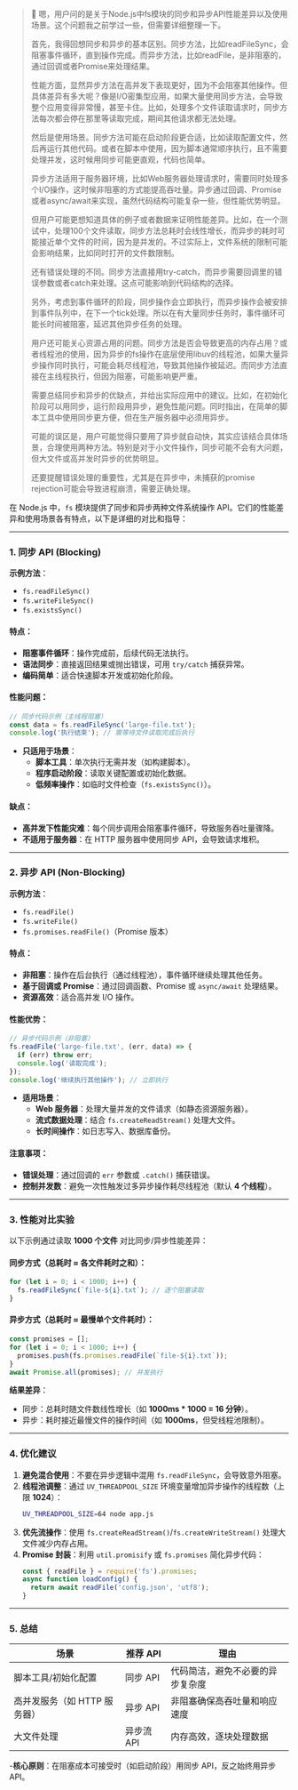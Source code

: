 > 💭 嗯，用户问的是关于Node.js中fs模块的同步和异步API性能差异以及使用场景。这个问题我之前学过一些，但需要详细整理一下。
>
> 首先，我得回想同步和异步的基本区别。同步方法，比如readFileSync，会阻塞事件循环，直到操作完成。而异步方法，比如readFile，是非阻塞的，通过回调或者Promise来处理结果。
>
> 性能方面，显然异步方法在高并发下表现更好，因为不会阻塞其他操作。但具体差异有多大呢？像是I/O密集型应用，如果大量使用同步方法，会导致整个应用变得非常慢，甚至卡住。比如，处理多个文件读取请求时，同步方法每次都会停在那里等读取完成，期间其他请求都无法处理。
>
> 然后是使用场景。同步方法可能在启动阶段更合适，比如读取配置文件，然后再运行其他代码。或者在脚本中使用，因为脚本通常顺序执行，且不需要处理并发，这时候用同步可能更直观，代码也简单。
>
> 异步方法适用于服务器环境，比如Web服务器处理请求时，需要同时处理多个I/O操作，这时候非阻塞的方式能提高吞吐量。异步通过回调、Promise或者async/await来实现，虽然代码结构可能复杂一些，但性能优势明显。
>
> 但用户可能更想知道具体的例子或者数据来证明性能差异。比如，在一个测试中，处理100个文件读取，同步方法总耗时会线性增长，而异步的耗时可能接近单个文件的时间，因为是并发的。不过实际上，文件系统的限制可能会影响结果，比如同时打开的文件数限制。
>
> 还有错误处理的不同。同步方法直接用try-catch，而异步需要回调里的错误参数或者catch来处理。这点可能影响到代码结构的选择。
>
> 另外，考虑到事件循环的阶段，同步操作会立即执行，而异步操作会被安排到事件队列中，在下一个tick处理。所以在有大量同步任务时，事件循环可能长时间被阻塞，延迟其他异步任务的处理。
>
> 用户还可能关心资源占用的问题。同步方法是否会导致更高的内存占用？或者线程池的使用，因为异步的fs操作在底层使用libuv的线程池，如果大量异步操作同时执行，可能会耗尽线程池，导致其他操作被延迟。而同步方法直接在主线程执行，但因为阻塞，可能影响更严重。
>
> 需要总结同步和异步的优缺点，并给出实际应用中的建议。比如，在初始化阶段可以用同步，运行阶段用异步，避免性能问题。同时指出，在简单的脚本工具中使用同步更方便，但在生产服务器中必须用异步。
>
> 可能的误区是，用户可能觉得只要用了异步就自动快，其实应该结合具体场景，合理使用两种方法。特别是对于小文件操作，同步可能不会有大问题，但大文件或高并发时异步的优势明显。
>
> 还要提醒错误处理的重要性，尤其是在异步中，未捕获的promise rejection可能会导致进程崩溃，需要正确处理。
>
> 



在 Node.js 中，`fs` 模块提供了同步和异步两种文件系统操作 API。它们的性能差异和使用场景各有特点，以下是详细的对比和指导：

---

### **1. 同步 API (Blocking)**
**示例方法**：
- `fs.readFileSync()`
- `fs.writeFileSync()`
- `fs.existsSync()`

#### **特点**：
- **阻塞事件循环**：操作完成前，后续代码无法执行。
- **语法同步**：直接返回结果或抛出错误，可用 `try/catch` 捕获异常。
- **编码简单**：适合快速脚本开发或初始化阶段。

#### **性能问题**：
  ```javascript
  // 同步代码示例（主线程阻塞）
  const data = fs.readFileSync('large-file.txt'); 
  console.log('执行结束'); // 需等待文件读取完成后执行
  ```

- **只适用于场景**：
  - **脚本工具**：单次执行无需并发（如构建脚本）。
  - **程序启动阶段**：读取关键配置或初始化数据。
  - **低频率操作**：如临时文件检查（`fs.existsSync()`）。

#### **缺点**：
- **高并发下性能灾难**：每个同步调用会阻塞事件循环，导致服务吞吐量骤降。
- **不适用于服务器**：在 HTTP 服务器中使用同步 API，会导致请求堆积。

---

### **2. 异步 API (Non-Blocking)**
**示例方法**：
- `fs.readFile()`
- `fs.writeFile()`
- `fs.promises.readFile()`（Promise 版本）

#### **特点**：
- **非阻塞**：操作在后台执行（通过线程池），事件循环继续处理其他任务。
- **基于回调或 Promise**：通过回调函数、Promise 或 `async/await` 处理结果。
- **资源高效**：适合高并发 I/O 操作。

#### **性能优势**：
  ```javascript
  // 异步代码示例（非阻塞）
  fs.readFile('large-file.txt', (err, data) => {
    if (err) throw err;
    console.log('读取完成');
  });
  console.log('继续执行其他操作'); // 立即执行
  ```

- **适用场景**：
  - **Web 服务器**：处理大量并发的文件请求（如静态资源服务器）。
  - **流式数据处理**：结合 `fs.createReadStream()` 处理大文件。
  - **长时间操作**：如日志写入、数据库备份。

#### **注意事项**：
- **错误处理**：通过回调的 `err` 参数或 `.catch()` 捕获错误。
- **控制并发数**：避免一次性触发过多异步操作耗尽线程池（默认 **4 个线程**）。

---

### **3. 性能对比实验**
以下示例通过读取 **1000 个文件** 对比同步/异步性能差异：

#### **同步方式（总耗时 ≈ 各文件耗时之和）**：
```javascript
for (let i = 0; i < 1000; i++) {
  fs.readFileSync(`file-${i}.txt`); // 逐个阻塞读取
}
```

#### **异步方式（总耗时 ≈ 最慢单个文件耗时）**：
```javascript
const promises = [];
for (let i = 0; i < 1000; i++) {
  promises.push(fs.promises.readFile(`file-${i}.txt`));
}
await Promise.all(promises); // 并发执行
```

**结果差异**：
- 同步：总耗时随文件数线性增长（如 **1000ms * 1000 = 16 分钟**）。
- 异步：耗时接近最慢文件的操作时间（如 **1000ms**，但受线程池限制）。

---

### **4. 优化建议**
1. **避免混合使用**：不要在异步逻辑中混用 `fs.readFileSync`，会导致意外阻塞。
2. **线程池调整**：通过 `UV_THREADPOOL_SIZE` 环境变量增加异步操作的线程数（上限 **1024**）：
   ```bash
   UV_THREADPOOL_SIZE=64 node app.js
   ```
3. **优先流操作**：使用 `fs.createReadStream()`/`fs.createWriteStream()` 处理大文件减少内存占用。
4. **Promise 封装**：利用 `util.promisify` 或 `fs.promises` 简化异步代码：
   ```javascript
   const { readFile } = require('fs').promises;
   async function loadConfig() {
     return await readFile('config.json', 'utf8');
   }
   ```

---

### **5. 总结**
| **场景**               | **推荐 API** | **理由**                               |
|-----------------------|-------------|---------------------------------------|
| 脚本工具/初始化配置     | 同步 API     | 代码简洁，避免不必要的异步复杂度        |
| 高并发服务（如 HTTP 服务器） | 异步 API     | 非阻塞确保高吞吐量和响应速度             |
| 大文件处理              | 异步流 API   | 内存高效，逐块处理数据                  |

-**核心原则**：在阻塞成本可接受时（如启动阶段）用同步 API，反之始终用异步 API。
